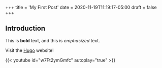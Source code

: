 +++
title = 'My First Post'
date = 2020-11-19T11:19:17-05:00
draft = false
+++

## Introduction

This is **bold** text, and this is *emphasized* text.

Visit the [Hugo](https://gohugo.io) website!

{{< youtube id="w7Ft2ymGmfc" autoplay="true" >}}
